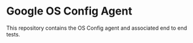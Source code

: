 # Google OS Config Agent

This repository contains the OS Config agent and associated end to end tests.
